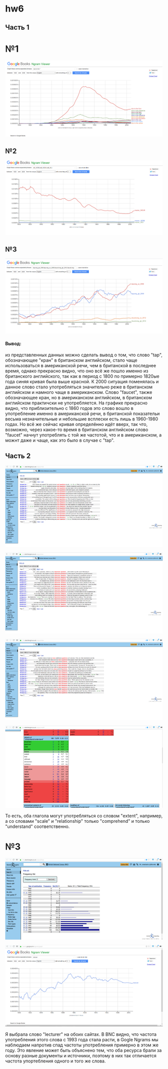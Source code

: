 # hw6
## Часть 1
# №1
![alt-текст](https://github.com/azybkovets/hw6/blob/master/due%20to%20the.png "Необязательный титул")
## №2
![alt-текст](https://github.com/azybkovets/hw6/blob/master/part%20of%20speech%20tags.png "Необязательный титул")
## №3
![alt-текст](https://github.com/azybkovets/hw6/blob/master/synonyms.png "Необязательный титул")

#### Вывод:
из представленных данных можно сделать вывод о том, что слово "tap", обозначающее "кран" в британском английском, стало чаще использоваться в американской речи, чем в британской в последнее время, однако прекрасно видно, что оно всё же пошло именно из британского английского, так как в период с 1800 по примерно 1820ые года синяя кривая была выше красной. К 2000 ситуация поменялась и данное слово стало употребляться значительно реже в британском английском и намного чаще в американском. Слово "faucet", также обозначающее кран, но в американском английском, в британском английском практичски не употребляется. На графике прекрасно видно, что приблизительно с 1860 годов это слово вошло в употребление именно в американской речи, в британской показательи весьма незначительные и небольшие всплески есть лишь в 1960-1980 годах. Но всё же сейчас кривая определённо идёт вверх, так что, возможно, через какое-то время в британском английском слово "faucet" начнут употреблять с той же частотой, что и в американском, а можнт даже и чаще, как это было в случае с "tap".

## Часть 2

![alt-текст](https://github.com/azybkovets/hw6/blob/master/299.png "Необязательный титул")

![alt-текст](https://github.com/azybkovets/hw6/blob/master/304.png "Необязательный титул")

![alt-текст](https://github.com/azybkovets/hw6/blob/master/305.png "Необязательный титул")

![alt-текст](https://github.com/azybkovets/hw6/blob/master/comprehend.png "Необязательный титул")

То есть, оба глагола могут употребляться со словом "extent", например, а со словами "scale" и "relationship" только "comprehend" и только "understand" соответственно.
# №3

![alt-текст](https://github.com/azybkovets/hw6/blob/master/lecturer%20bnc.png "Необязательный титул")

![alt-текст](https://github.com/azybkovets/hw6/blob/master/lecturer%20google.png "Необязательный титул")

Я выбрала слово "lecturer" на обоих сайтах. В BNC видно, что частота употребления этого слова с 1993 года стала расти, в Gogle Ngrams мы наблюдаем напротив спад частоты употребления примерно в этом же году. Это явление может быть объяснено тем, что оба ресурса брали за основу разные документы и источники, поэтому в них так отличается частота упортебления одного и того же слова. 
